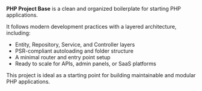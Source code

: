 **PHP Project Base** is a clean and organized boilerplate for starting PHP applications.

It follows modern development practices with a layered architecture, including:

- Entity, Repository, Service, and Controller layers
- PSR-compliant autoloading and folder structure
- A minimal router and entry point setup
- Ready to scale for APIs, admin panels, or SaaS platforms

This project is ideal as a starting point for building maintainable and modular PHP applications.
